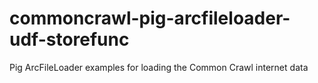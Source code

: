 commoncrawl-pig-arcfileloader-udf-storefunc
===========================================

Pig ArcFileLoader examples for loading the Common Crawl internet data